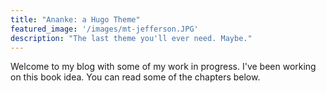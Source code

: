 ```yaml
---
title: "Ananke: a Hugo Theme"
featured_image: '/images/mt-jefferson.JPG'
description: "The last theme you'll ever need. Maybe."
---
```

Welcome to my blog with some of my work in progress. I've been working on this book idea. You can read some of the chapters below.
